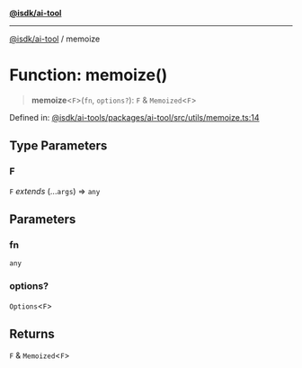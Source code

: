 [**@isdk/ai-tool**](../README.md)

***

[@isdk/ai-tool](../globals.md) / memoize

# Function: memoize()

> **memoize**\<`F`\>(`fn`, `options?`): `F` & `Memoized`\<`F`\>

Defined in: [@isdk/ai-tools/packages/ai-tool/src/utils/memoize.ts:14](https://github.com/isdk/ai-tool.js/blob/e883e341c67e937e7d3a3e95e8bc56844896f5a3/src/utils/memoize.ts#L14)

## Type Parameters

### F

`F` *extends* (...`args`) => `any`

## Parameters

### fn

`any`

### options?

`Options`\<`F`\>

## Returns

`F` & `Memoized`\<`F`\>
